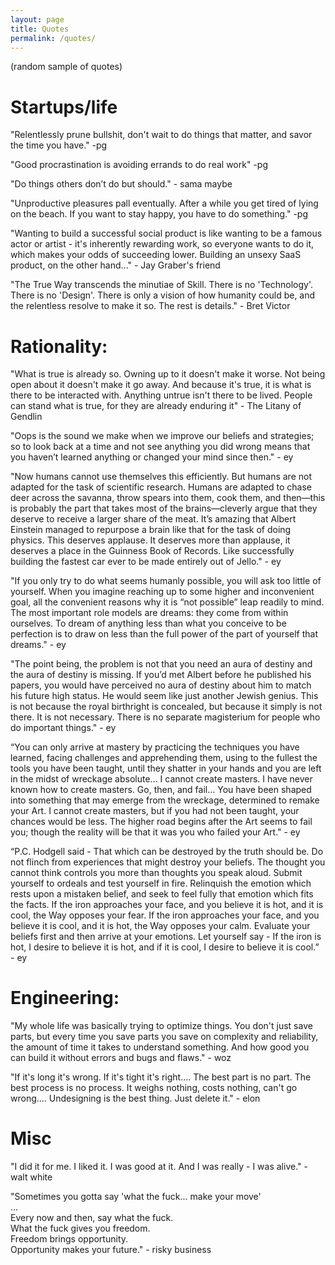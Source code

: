 ```yaml
---
layout: page
title: Quotes
permalink: /quotes/
---
```


(random sample of quotes)


# Startups/life

"Relentlessly prune bullshit, don't wait to do things that matter, and savor the time you have." -pg

"Good procrastination is avoiding errands to do real work" -pg

"Do things others don’t do but should." - sama maybe

"Unproductive pleasures pall eventually. After a while you get tired of lying on the beach. If you want to stay happy, you have to do something." -pg

"Wanting to build a successful social product is like wanting to be a famous actor or artist - it's inherently rewarding work, so everyone wants to do it, which makes your odds of succeeding lower. Building an unsexy SaaS product, on the other hand..." - Jay Graber's friend


"The True Way transcends the minutiae of Skill. There is no 'Technology'. There is no 'Design'. There is only a vision of how humanity could be, and the relentless resolve to make it so. The rest is details." - Bret Victor


# Rationality:

"What is true is already so. Owning up to it doesn't make it worse. Not being open about it doesn't make it go away. And because it's true, it is what is there to be interacted with. Anything untrue isn't there to be lived. People can stand what is true, for they are already enduring it" - The Litany of Gendlin

"Oops is the sound we make when we improve our beliefs and strategies; so to look back at a time and not see anything you did wrong means that you haven’t learned anything or changed your mind since then." - ey


"Now humans cannot use themselves this efficiently. But humans are not adapted for the task of scientific research. Humans are adapted to chase deer across the savanna, throw spears into them, cook them, and then—this is probably the part that takes most of the brains—cleverly argue that they deserve to receive a larger share of the meat. It’s amazing that Albert Einstein managed to repurpose a brain like that for the task of doing physics. This deserves applause. It deserves more than applause, it deserves a place in the Guinness Book of Records. Like successfully building the fastest car ever to be made entirely out of Jello." - ey


"If you only try to do what seems humanly possible, you will ask too little of yourself. When you imagine reaching up to some higher and inconvenient goal, all the convenient reasons why it is “not possible” leap readily to mind. The most important role models are dreams: they come from within ourselves. To dream of anything less than what you conceive to be perfection is to draw on less than the full power of the part of yourself that dreams." - ey


"The point being, the problem is not that you need an aura of destiny and the aura of destiny is missing. If you’d met Albert before he published his papers, you would have perceived no aura of destiny about him to match his future high status. He would seem like just another Jewish genius. This is not because the royal birthright is concealed, but because it simply is not there. It is not necessary. There is no separate magisterium for people who do important things." - ey

“You can only arrive at mastery by practicing the techniques you have learned, facing challenges and apprehending them, using to the fullest the tools you have been taught, until they shatter in your hands and you are left in the midst of wreckage absolute... I cannot create masters. I have never known how to create masters. Go, then, and fail... You have been shaped into something that may emerge from the wreckage, determined to remake your Art. I cannot create masters, but if you had not been taught, your chances would be less. The higher road begins after the Art seems to fail you; though the reality will be that it was you who failed your Art." - ey


“P.C. Hodgell said - That which can be destroyed by the truth should be. Do not flinch from experiences that might destroy your beliefs. The thought you cannot think controls you more than thoughts you speak aloud. Submit yourself to ordeals and test yourself in fire. Relinquish the emotion which rests upon a mistaken belief, and seek to feel fully that emotion which fits the facts. If the iron approaches your face, and you believe it is hot, and it is cool, the Way opposes your fear. If the iron approaches your face, and you believe it is cool, and it is hot, the Way opposes your calm. Evaluate your beliefs first and then arrive at your emotions. Let yourself say - If the iron is hot, I desire to believe it is hot, and if it is cool, I desire to believe it is cool.” - ey

# Engineering:

"My whole life was basically trying to optimize things. You don't just save parts, but every time you save parts you save on complexity and reliability, the amount of time it takes to understand something. And how good you can build it without errors and bugs and flaws." - woz

"If it's long it's wrong. If it's tight it's right.... The best part is no part. The best process is no process. It weighs nothing, costs nothing, can't go wrong.... Undesigning is the best thing. Just delete it." - elon


# Misc


"I did it for me. I liked it.  I was good at it.  And I was really - I was alive." - walt white



"Sometimes you gotta say 'what the fuck... make your move'<br>
...<br>
Every now and then, say what the fuck.<br>
What the fuck gives you freedom.<br>
Freedom brings opportunity.<br>
Opportunity makes your future." - risky business


<!--
# Tweets


[https://twitter.com/SusanDavid_PhD/status/1278710774194716672](https://twitter.com/SusanDavid_PhD/status/1278710774194716672)


## pro america
[https://twitter.com/patrickc/status/1275299342211969025](https://twitter.com/patrickc/status/1275299342211969025)


[https://twitter.com/webdevMason/status/1279498904271110144](https://twitter.com/webdevMason/status/1279498904271110144)
-->
